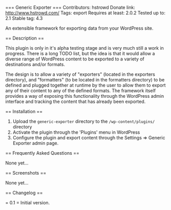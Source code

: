 === Generic Exporter ===
Contributors: hstrowd
Donate link: http://www.hstrowd.com/
Tags: export
Requires at least: 2.0.2
Tested up to: 2.1
Stable tag: 4.3

An extensible framework for exporting data from your WordPress site.

== Description ==

This plugin is only in it's alpha testing stage and is very much still a work in progress. There is a long TODO list, but the idea is that it would allow a diverse range of WordPress content to be exported to a variety of destinations and/or formats.

The design is to allow a variety of "exporters" (located in the exporters directory), and "formatters" (to be located in the formatters directory) to be defined and plugged together at runtime by the user to allow them to export any of their content to any of the defined formats. The framework itself provides a way of exposing this functionality through the WordPress admin interface and tracking the content that has already been exported.

== Installation ==

1. Upload the `generic-exporter` directory to the `/wp-content/plugins/` directory
1. Activate the plugin through the 'Plugins' menu in WordPress
1. Configure the plugin and export content through the Settings => Generic Exporter admin page.

== Frequently Asked Questions ==

None yet...

== Screenshots ==

None yet...

== Changelog ==

= 0.1 =
Initial version.
